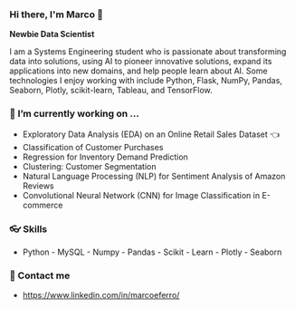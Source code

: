 ### Hi there, I'm Marco 👋
**Newbie Data Scientist**

I am a Systems Engineering student who is passionate about transforming data into solutions, using AI to pioneer innovative solutions, expand its applications into new domains, and help people learn about AI. Some technologies I enjoy working with include Python, Flask, NumPy, Pandas, Seaborn, Plotly, scikit-learn, Tableau, and TensorFlow. 

### 🔭 I’m currently working on ...
- Exploratory Data Analysis (EDA) on an Online Retail Sales Dataset 👈
- Classification of Customer Purchases
- Regression for Inventory Demand Prediction
- Clustering: Customer Segmentation
- Natural Language Processing (NLP) for Sentiment Analysis of Amazon Reviews
- Convolutional Neural Network (CNN) for Image Classification in E-commerce
  
### 👓 Skills  
- Python - MySQL - Numpy - Pandas - Scikit - Learn - Plotly - Seaborn  

### 📲 Contact me 
- https://www.linkedin.com/in/marcoeferro/
<!--
### 🔭 I’m currently working on ...
- Exploratory Data Analysis (EDA) on an Online Retail Sales Dataset 👈
- Classification of Customer Purchases
- Regression for Inventory Demand Prediction
- Clustering: Customer Segmentation
- Natural Language Processing (NLP) for Sentiment Analysis of Amazon Reviews
- Convolutional Neural Network (CNN) for Image Classification in E-commerce

### 🌱 I’m currently learning ...
I'm dedicated to sharpening my skills in Data Science. I'm exploring new concepts, reading relevant documentation, and working on small side projects to deepen my understanding and expertise.

**marcoeferro/marcoeferro** is a ✨ _special_ ✨ repository because its `README.md` (this file) appears on your GitHub profile.

Here are some ideas to get you started:

- 🔭 I’m currently working on ...
- 🌱 I’m currently learning ...
- 👯 I’m looking to collaborate on ...
- 🤔 I’m looking for help with ...
- 💬 Ask me about ...
- 📫 How to reach me: ...
- ⚡ Fun fact: ...
-->
